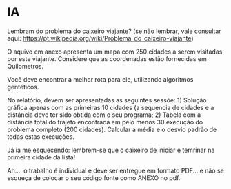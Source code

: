 # IA
 
Lembram do problema do caixeiro viajante? (se não lembrar, vale consultar aqui: https://pt.wikipedia.org/wiki/Problema_do_caixeiro-viajante)

O aquivo em anexo apresenta um mapa com 250 cidades a serem visitadas por este viajante. Considere que as coordenadas estão fornecidas em Quilometros.

Você deve encontrar a melhor rota para ele, utilizando algoritmos gentéticos.

No relatório, devem ser apresentadas as seguintes sessõe: 1) Solução gráfica apenas com as primeiras 10 cidades (a sequencia de cidades e a distância deve ter sido obtida com o seu programa; 2) Tabela com a distância total do trajeto encontrada em pelo menos 30 execução do problema completo (200 cidades). Calcular a média e o desvio padrão de todas estas execuções.

Já ia me esquecendo: lembrem-se que o caixeiro de iniciar e temrinar na primeira cidade da lista!

Ah.... o trabalho é individual e deve ser entregue em formato PDF... e não se esqueça de colocar o seu código fonte como ANEXO no pdf.
